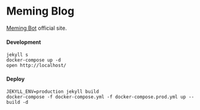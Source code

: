 # Meming Blog
[Meming Bot](https://t.me/memingbot) official site.

#### Development
```
jekyll s
docker-compose up -d
open http://localhost/
```

#### Deploy
```
JEKYLL_ENV=production jekyll build
docker-compose -f docker-compose.yml -f docker-compose.prod.yml up --build -d
```
